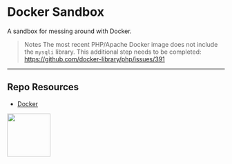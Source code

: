 # Docker Sandbox

A sandbox for messing around with Docker.

> Notes
> The most recent PHP/Apache Docker image does not include the `mysqli` library. This additional step needs to be completed:
> https://github.com/docker-library/php/issues/391

---

## Repo Resources

- [Docker](https://www.docker.com/)

<a href="https://codeadam.ca">
<img src="https://codeadam.ca/images/code-block.png" width="100">
</a>



